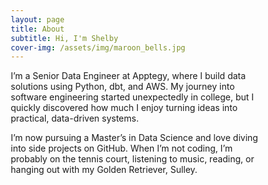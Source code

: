 ```yaml
---
layout: page
title: About
subtitle: Hi, I'm Shelby
cover-img: /assets/img/maroon_bells.jpg
---
```


I’m a Senior Data Engineer at Apptegy, where I build data solutions using Python, dbt, and AWS. My journey into software engineering started unexpectedly in college, but I quickly discovered how much I enjoy turning ideas into practical, data-driven systems.

I’m now pursuing a Master’s in Data Science and love diving into side projects on GitHub. When I’m not coding, I’m probably on the tennis court, listening to music, reading, or hanging out with my Golden Retriever, Sulley.

<style>
  * {
    box-sizing: border-box;
  }

  .gallery {
    display: grid;
    grid-template-columns: repeat(auto-fit, minmax(250px, 1fr));
    gap: 10px;
    padding: 10px;
    max-width: 1200px;
    margin: 0 auto;
  }

  .gallery img {
    width: 100%;
    height: 250px; /* fixed tile height */
    object-fit: cover; /* crops to fill space nicely */
    border-radius: 10px;
    box-shadow: 0 2px 8px rgba(0, 0, 0, 0.15);
    cursor: pointer;
    transition: transform 0.3s ease, box-shadow 0.3s ease;
  }

  .gallery img:hover {
    transform: scale(1.03);
    box-shadow: 0 4px 12px rgba(0, 0, 0, 0.25);
  }

  /* Lightbox overlay */
  .lightbox {
    display: none;
    position: fixed;
    z-index: 999;
    top: 0;
    left: 0;
    width: 100%;
    height: 100%;
    background: rgba(0, 0, 0, 0.8);
    justify-content: center;
    align-items: center;
  }

  .lightbox img {
    max-width: 90%;
    max-height: 80%;
    border-radius: 10px;
    box-shadow: 0 0 20px rgba(255, 255, 255, 0.2);
  }

  .lightbox:target {
    display: flex;
  }

  .close {
    position: fixed;
    top: 20px;
    right: 30px;
    color: white;
    font-size: 40px;
    text-decoration: none;
    font-weight: bold;
  }

  .close:hover {
    color: #ccc;
  }
</style>

<div class="gallery">
  <a h

 